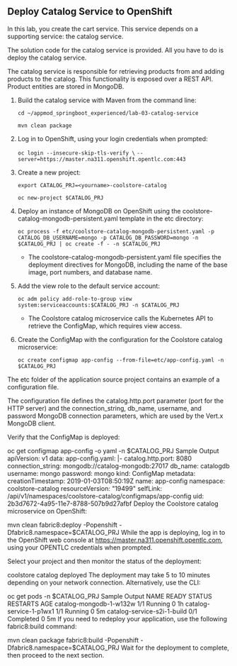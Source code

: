 ## Deploy Catalog Service to OpenShift

In this lab, you create the cart service. This service depends on a supporting service: the catalog service.

The solution code for the catalog service is provided. All you have to do is deploy the catalog service.

The catalog service is responsible for retrieving products from and adding products to the catalog. This functionality is exposed over a REST API. Product entities are stored in MongoDB.

1. Build the catalog service with Maven from the command line:

    `cd ~/appmod_springboot_experienced/lab-03-catalog-service`

    `mvn clean package`

2. Log in to OpenShift, using your login credentials when prompted:

    `oc login --insecure-skip-tls-verify \`
    `--server=https://master.na311.openshift.opentlc.com:443`
    
3. Create a new project:

    `export CATALOG_PRJ=<yourname>-coolstore-catalog`

    `oc new-project $CATALOG_PRJ`
    
4. Deploy an instance of MongoDB on OpenShift using the coolstore-catalog-mongodb-persistent.yaml template in the etc directory:

    `oc process -f etc/coolstore-catalog-mongodb-persistent.yaml -p CATALOG_DB_USERNAME=mongo -p CATALOG_DB_PASSWORD=mongo -n $CATALOG_PRJ | oc create -f - -n $CATALOG_PRJ`
    
    * The coolstore-catalog-mongodb-persistent.yaml file specifies the deployment directives for MongoDB, including the name of the base image, port numbers, and database name.

5. Add the view role to the default service account:

    `oc adm policy add-role-to-group view system:serviceaccounts:$CATALOG_PRJ -n $CATALOG_PRJ`

    * The Coolstore catalog microservice calls the Kubernetes API to retrieve the ConfigMap, which requires view access.

6. Create the ConfigMap with the configuration for the Coolstore catalog microservice:

    `oc create configmap app-config --from-file=etc/app-config.yaml -n $CATALOG_PRJ`

The etc folder of the application source project contains an example of a configuration file.

The configuration file defines the catalog.http.port parameter (port for the HTTP server) and the connection_string, db_name, username, and password MongoDB connection parameters, which are used by the Vert.x MongoDB client.

Verify that the ConfigMap is deployed:

oc get configmap app-config -o yaml -n $CATALOG_PRJ
Sample Output
apiVersion: v1
data:
  app-config.yaml: |-
    catalog.http.port: 8080
    connection_string: mongodb://catalog-mongodb:27017
    db_name: catalogdb
    username: mongo
    password: mongo
kind: ConfigMap
metadata:
  creationTimestamp: 2019-01-03T08:50:19Z
  name: app-config
  namespace: coolstore-catalog
  resourceVersion: "19499"
  selfLink: /api/v1/namespaces/coolstore-catalog/configmaps/app-config
  uid: 2b3d7672-4a95-11e7-8788-507b9d27afbf
Deploy the Coolstore catalog microservice on OpenShift:

mvn clean fabric8:deploy -Popenshift -Dfabric8.namespace=$CATALOG_PRJ
While the app is deploying, log in to the OpenShift web console at https://master.na311.openshift.opentlc.com, using your OPENTLC credentials when prompted.

Select your project and then monitor the status of the deployment:

coolstore catalog deployed
The deployment may take 5 to 10 minutes depending on your network connection.
Alternatively, use the CLI:

oc get pods -n $CATALOG_PRJ
Sample Output
NAME                          READY     STATUS      RESTARTS   AGE
catalog-mongodb-1-w132w       1/1       Running     0          1h
catalog-service-1-p1wx1       1/1       Running     0          5m
catalog-service-s2i-1-build   0/1       Completed   0          5m
If you need to redeploy your application, use the following fabric8:build command:

mvn clean package fabric8:build -Popenshift -Dfabric8.namespace=$CATALOG_PRJ
Wait for the deployment to complete, then proceed to the next section.
